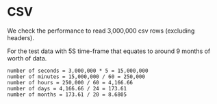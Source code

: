 # CSV
We check the performance to read 3,000,000 csv rows (excluding headers).

For the test data with 5S time-frame that equates to around 9 months of worth of data.
```
number of seconds = 3,000,000 * 5 = 15,000,000
number of minutes = 15,000,000 / 60 = 250,000
number of hours = 250,000 / 60 = 4,166.66
number of days = 4,166.66 / 24 = 173.61
number of months = 173.61 / 20 = 8.6805
```
